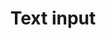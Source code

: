 ---
layout: pattern.njk
tags: 
    - mobile_en
    - mobile_components_en
    - page
key: text-input-mobile_en
title: Text input
parent: components-mobile_en
image: mobile/overview/text-input.webp
keywords: text input, text field, textfield
order: 200
---